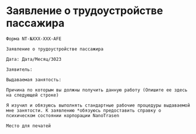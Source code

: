 # Заявление о трудоустройстве пассажира

`Форма NT-№XXX-XXX-AFE`

`Заявление о трудоустройстве пассажира`

`Дата: Дата/Месяц/3023`

`Заявитель:`

`Выдаваемая занятость:`

`Причина по которым вы должны получить данную работу (Опишите ее здесь на следующей строке)`

`Я изучил и обязуюсь выполнять стандартные рабочие процедуры выдаваемой мне занятости. К заявлению *обязуюсь предоставить справку о психическом состоянии корпорации NanoTrasen`

`Место для печатей`
